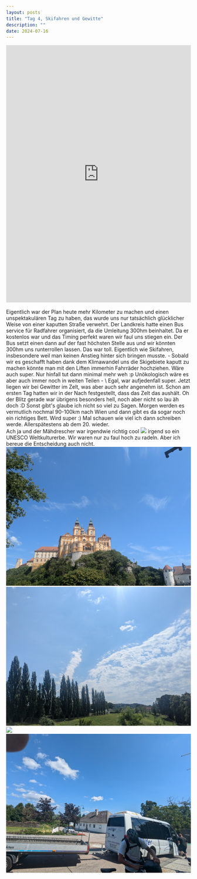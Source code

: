 ```yaml
---
layout: posts
title: "Tag 4, Skifahren und Gewitte"
description: ""
date: 2024-07-16
---
```

<iframe src="https://www.komoot.com/de-de/tour/1714426749/embed?share_token=aH8Jq2bylCRpNvWnvpxZ6bg5Nwv95yuWG1gK9OBoyC2Iz6UF5a&profile=1" width="100%" height="700" frameborder="0" scrolling="no"></iframe>

Eigentlich war der Plan heute mehr Kilometer zu machen und einen unspektakulären Tag zu haben, das wurde uns nur tatsächlich glücklicher Weise von einer kaputten Straße verwehrt. Der Landkreis hatte einen Bus service für Radfahrer organisiert, da die Umleitung 300hm beinhaltet. Da er kostenlos war und das Timing perfekt waren wir faul uns stiegen ein. Der Bus setzt einen dann auf der fast höchsten Stelle aus und wir könnten 300hm uns runterrollen lassen. Das war toll. Eigentlich wie Skifahren, insbesondere weil man keinen Anstieg hinter sich bringen musste. - Sobald wir es geschafft haben dank dem Klimawandel uns die Skigebiete kaputt zu machen könnte man mit den Liften immerhin Fahrräder hochziehen. Wäre auch super. Nur hinfall tut dann minimal mehr weh :p Unökologisch wäre es aber auch immer noch in weiten Teilen - \ 
Egal, war aufjedenfall super. 
Jetzt liegen wir bei Gewitter im Zelt, was aber auch sehr angenehm ist. Schon am ersten Tag hatten wir in der Nach festgestellt, dass das Zelt das aushält. Oh der Blitz gerade war übrigens besonders hell, noch aber nicht so lau äh doch :D
Sonst gibt's glaube ich nicht so viel zu Sagen. Morgen werden es vermutlich nochmal 90-100km nach Wien und dann gibt es da sogar noch ein richtiges Bett. Wird super :)
Mal schauen wie viel ich dann schreiben werde. Allerspätestens ab dem 20. wieder.\
Ach ja und der Mähdrescher war irgendwie richtig cool
![](/assets/images/PXL_20240716_103314364.jpg)
irgend so ein UNESCO Weltkulturerbe. Wir waren nur zu faul hoch zu radeln. Aber ich bereue die Entscheidung auch nicht.
![](/assets/images/PXL_20240716_121842823.jpg)
![](/assets/images/PXL_20240716_124251772.jpg)
![](/assets/images/PXL_20240716_125457260.jpg)
![](/assets/images/PXL_20240716_133443887.jpg)